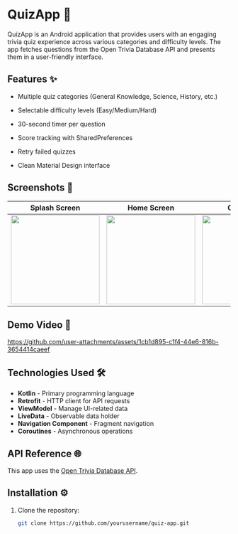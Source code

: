 # QuizApp 🧠

QuizApp is an Android application that provides users with an engaging trivia quiz experience across various categories and difficulty levels. The app fetches questions from the Open Trivia Database API and presents them in a user-friendly interface.

## Features ✨
- Multiple quiz categories (General Knowledge, Science, History, etc.)
- Selectable difficulty levels (Easy/Medium/Hard)
- 30-second timer per question
- Score tracking with SharedPreferences

- Retry failed quizzes
- Clean Material Design interface

## Screenshots 📸
| Splash Screen | Home Screen | Categories | Quiz | Results |
|---------------|-------------|------------|------|---------|
| <img src="https://github.com/user-attachments/assets/bd351be0-4973-4408-96f9-7cab1d3da4ad" width="200"> | <img src="https://github.com/user-attachments/assets/45c84670-048d-4088-8c6b-8d41e45152fe" width="200"> | <img src="https://github.com/user-attachments/assets/744dada1-44bc-4f5b-8573-1c2f32c0d694" width="200"> | <img src="https://github.com/user-attachments/assets/7b1b0687-afab-4304-9291-004f6a30733b" width="200"> | <img src="https://github.com/user-attachments/assets/db04f974-5095-4900-bd06-6c07adf0fd30" width="200"> |

## Demo Video 🎥

https://github.com/user-attachments/assets/1cb1d895-c1f4-44e6-816b-3654414caeef

## Technologies Used 🛠️
- **Kotlin** - Primary programming language  
- **Retrofit** - HTTP client for API requests  
- **ViewModel** - Manage UI-related data  
- **LiveData** - Observable data holder  
- **Navigation Component** - Fragment navigation  
- **Coroutines** - Asynchronous operations  

## API Reference 🌐
This app uses the [Open Trivia Database API](https://opentdb.com/api_config.php).

## Installation ⚙️
1. Clone the repository:
   ```bash
   git clone https://github.com/yourusername/quiz-app.git
